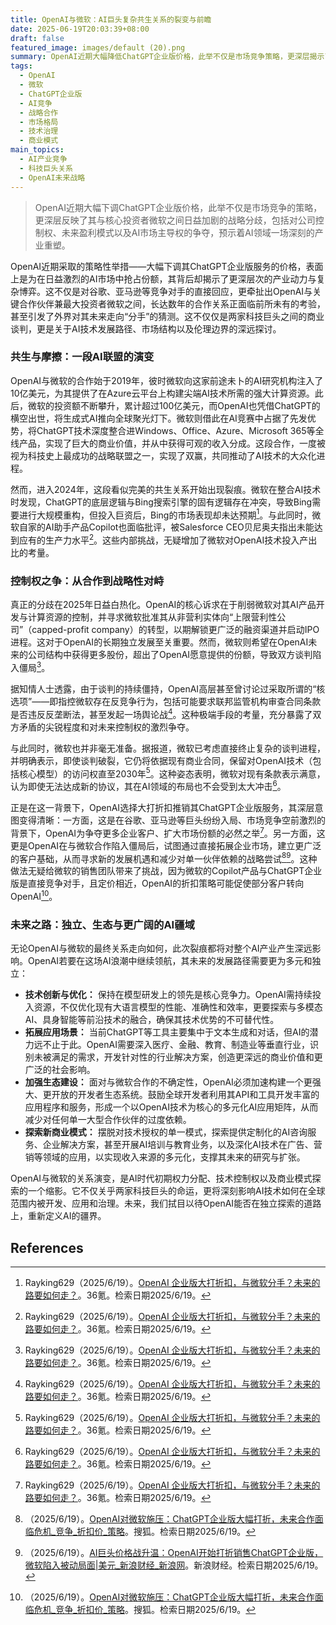 ```yaml
---
title: OpenAI与微软：AI巨头复杂共生关系的裂变与前瞻
date: 2025-06-19T20:03:39+08:00
draft: false
featured_image: images/default (20).png
summary: OpenAI近期大幅降低ChatGPT企业版价格，此举不仅是市场竞争策略，更深层揭示了其与微软之间在控制权和盈利模式上的战略分歧。这场AI巨头间的博弈，将深刻影响AI技术的未来发展方向、市场格局以及OpenAI寻求独立上市的进程。
tags: 
  - OpenAI
  - 微软
  - ChatGPT企业版
  - AI竞争
  - 战略合作
  - 市场格局
  - 技术治理
  - 商业模式
main_topics: 
  - AI产业竞争
  - 科技巨头关系
  - OpenAI未来战略
---
```


> OpenAI近期大幅下调ChatGPT企业版价格，此举不仅是市场竞争的策略，更深层反映了其与核心投资者微软之间日益加剧的战略分歧，包括对公司控制权、未来盈利模式以及AI市场主导权的争夺，预示着AI领域一场深刻的产业重塑。

OpenAI近期采取的策略性举措——大幅下调其ChatGPT企业版服务的价格，表面上是为在日益激烈的AI市场中抢占份额，其背后却揭示了更深层次的产业动力与复杂博弈。这不仅是对谷歌、亚马逊等竞争对手的直接回应，更牵扯出OpenAI与关键合作伙伴兼最大投资者微软之间，长达数年的合作关系正面临前所未有的考验，甚至引发了外界对其未来走向“分手”的猜测。这不仅仅是两家科技巨头之间的商业谈判，更是关于AI技术发展路径、市场结构以及伦理边界的深远探讨。

### 共生与摩擦：一段AI联盟的演变

OpenAI与微软的合作始于2019年，彼时微软向这家前途未卜的AI研究机构注入了10亿美元，为其提供了在Azure云平台上构建尖端AI技术所需的强大计算资源。此后，微软的投资额不断攀升，累计超过100亿美元，而OpenAI也凭借ChatGPT的横空出世，将生成式AI推向全球聚光灯下。微软则借此在AI竞赛中占据了先发优势，将ChatGPT技术深度整合进Windows、Office、Azure、Microsoft 365等全线产品，实现了巨大的商业价值，并从中获得可观的收入分成。这段合作，一度被视为科技史上最成功的战略联盟之一，实现了双赢，共同推动了AI技术的大众化进程。

然而，进入2024年，这段看似完美的共生关系开始出现裂痕。微软在整合AI技术时发现，ChatGPT的底层逻辑与Bing搜索引擎的固有逻辑存在冲突，导致Bing需要进行大规模重构，但投入巨资后，Bing的市场表现却未达预期[^1]。与此同时，微软自家的AI助手产品Copilot也面临批评，被Salesforce CEO贝尼奥夫指出未能达到应有的生产力水平[^1]。这些内部挑战，无疑增加了微软对OpenAI技术投入产出比的考量。

### 控制权之争：从合作到战略性对峙

真正的分歧在2025年日益白热化。OpenAI的核心诉求在于削弱微软对其AI产品开发与计算资源的控制，并寻求微软批准其从非营利实体向“上限营利性公司”（capped-profit company）的转型，以期解锁更广泛的融资渠道并启动IPO进程。这对于OpenAI的长期独立发展至关重要。然而，微软则希望在OpenAI未来的公司结构中获得更多股份，超出了OpenAI愿意提供的份额，导致双方谈判陷入僵局[^1]。

据知情人士透露，由于谈判的持续僵持，OpenAI高层甚至曾讨论过采取所谓的“核选项”——即指控微软存在反竞争行为，包括可能要求联邦监管机构审查合同条款是否违反反垄断法，甚至发起一场舆论战[^1]。这种极端手段的考量，充分暴露了双方矛盾的尖锐程度和对未来控制权的激烈争夺。

与此同时，微软也并非毫无准备。据报道，微软已考虑直接终止复杂的谈判进程，并明确表示，即使谈判破裂，它仍将依据现有商业合同，保留对OpenAI技术（包括核心模型）的访问权直至2030年[^1]。这种姿态表明，微软对现有条款表示满意，认为即使无法达成新的协议，其在AI领域的布局也不会受到太大冲击[^1]。

正是在这一背景下，OpenAI选择大打折扣推销其ChatGPT企业版服务，其深层意图变得清晰：一方面，这是在谷歌、亚马逊等巨头纷纷入局、市场竞争空前激烈的背景下，OpenAI为争夺更多企业客户、扩大市场份额的必然之举[^1]。另一方面，这更是OpenAI在与微软合作陷入僵局后，试图通过直接拓展企业市场，建立更广泛的客户基础，从而寻求新的发展机遇和减少对单一伙伴依赖的战略尝试[^2][^5]。这种做法无疑给微软的销售团队带来了挑战，因为微软的Copilot产品与ChatGPT企业版是直接竞争对手，且定价相近，OpenAI的折扣策略可能促使部分客户转向OpenAI[^2]。

### 未来之路：独立、生态与更广阔的AI疆域

无论OpenAI与微软的最终关系走向如何，此次裂痕都将对整个AI产业产生深远影响。OpenAI若要在这场AI浪潮中继续领航，其未来的发展路径需要更为多元和独立：

*   **技术创新与优化：** 保持在模型研发上的领先是核心竞争力。OpenAI需持续投入资源，不仅优化现有大语言模型的性能、准确性和效率，更要探索与多模态AI、具身智能等前沿技术的融合，确保其技术优势的不可替代性。
*   **拓展应用场景：** 当前ChatGPT等工具主要集中于文本生成和对话，但AI的潜力远不止于此。OpenAI需要深入医疗、金融、教育、制造业等垂直行业，识别未被满足的需求，开发针对性的行业解决方案，创造更深远的商业价值和更广泛的社会影响。
*   **加强生态建设：** 面对与微软合作的不确定性，OpenAI必须加速构建一个更强大、更开放的开发者生态系统。鼓励全球开发者利用其API和工具开发丰富的应用程序和服务，形成一个以OpenAI技术为核心的多元化AI应用矩阵，从而减少对任何单一大型合作伙伴的过度依赖。
*   **探索新商业模式：** 摆脱对技术授权的单一模式，探索提供定制化的AI咨询服务、企业解决方案，甚至开展AI培训与教育业务，以及深化AI技术在广告、营销等领域的应用，以实现收入来源的多元化，支撑其未来的研究与扩张。

OpenAI与微软的关系演变，是AI时代初期权力分配、技术控制权以及商业模式探索的一个缩影。它不仅关乎两家科技巨头的命运，更将深刻影响AI技术如何在全球范围内被开发、应用和治理。未来，我们拭目以待OpenAI能否在独立探索的道路上，重新定义AI的疆界。

## References

[^1]: Rayking629（2025/6/19）。[OpenAI 企业版大打折扣，与微软分手？未来的路要如何走？](https://36kr.com/p/3343261367826691)。36氪。检索日期2025/6/19。
[^2]: （2025/6/19）。[OpenAI对微软施压：ChatGPT企业版大幅打折，未来合作面临危机_竞争_折扣价_策略](https://www.sohu.com/a/905847857_121956424)。搜狐。检索日期2025/6/19。
[^3]: （2024/10/18）。[OpenAI和微软貌合神离？据称双方合同上早已列好潜在的"分手条款"_腾讯新闻](https://news.qq.com/rain/a/20241018A07FOC00)。腾讯新闻。检索日期2025/6/19。
[^4]: （2025/6/19）。[OpenAI命悬一线，微软连夜割肉，跪求OpenAI千万别分手？ - 知乎](https://zhuanlan.zhihu.com/p/1911140701065970933)。知乎。检索日期2025/6/19。
[^5]: （2025/6/19）。[AI巨头价格战升温：OpenAI开始打折销售ChatGPT企业版，微软陷入被动局面|美元_新浪财经_新浪网](https://finance.sina.com.cn/stock/t/2025-06-19/doc-infappua5643663.shtml)。新浪财经。检索日期2025/6/19。
